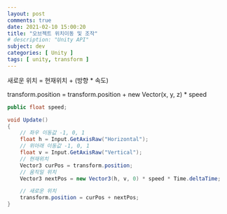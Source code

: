 ```yaml
---
layout: post
comments: true
date: 2021-02-10 15:00:20
title: "오브젝트 위치이동 및 조작"
# description: "Unity API"
subject: dev
categories: [ Unity ]
tags: [ unity, transform ]
---
```


새로운 위치 = 현재위치 + (방향 * 속도)

transform.position = transform.position + new Vector(x, y, z) * speed


```c#
public float speed;

void Update()
{
    // 좌우 이동값 -1, 0, 1
    float h = Input.GetAxisRaw("Horizontal");
    // 위아래 이동값 -1, 0, 1
    float v = Input.GetAxisRaw("Vertical");
    // 현재위치
    Vector3 curPos = transform.position;
    // 움직일 위치
    Vector3 nextPos = new Vector3(h, v, 0) * speed * Time.deltaTime;

    // 새로운 위치
    transform.position = curPos + nextPos;
}
```




<!-- [공식 레퍼런스](https://docs.unity3d.com/ScriptReference/GameObject-activeSelf.html){:target="_blank"} -->